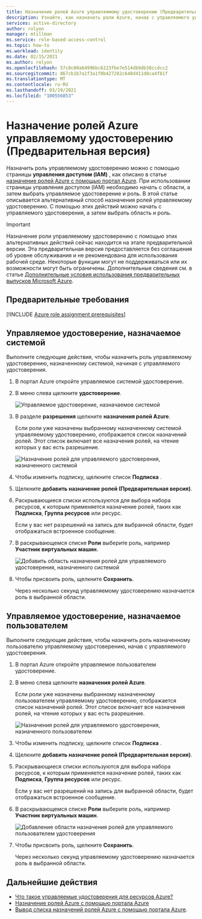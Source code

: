 ```yaml
---
title: Назначение ролей Azure управляемому удостоверению (Предварительная версия) — Azure RBAC
description: Узнайте, как назначать роли Azure, начав с управляемого удостоверения, а затем выбрав область и роль с помощью портал Azure и управления доступом на основе ролей Azure (Azure RBAC).
services: active-directory
author: rolyon
manager: mtillman
ms.service: role-based-access-control
ms.topic: how-to
ms.workload: identity
ms.date: 02/15/2021
ms.author: rolyon
ms.openlocfilehash: 57c8c00a64996bc6223fbe7e514db9db38ccdcc2
ms.sourcegitcommit: 867cb1b7a1f3a1f0b427282c648d411d0ca4f81f
ms.translationtype: MT
ms.contentlocale: ru-RU
ms.lasthandoff: 03/19/2021
ms.locfileid: "100556853"
---
```

# <a name="assign-azure-roles-to-a-managed-identity-preview"></a>Назначение ролей Azure управляемому удостоверению (Предварительная версия)

Назначить роль управляемому удостоверению можно с помощью страницы **управления доступом (IAM)** , как описано в статье [назначение ролей Azure с помощью портал Azure](role-assignments-portal.md). При использовании страницы управления доступом (IAM) необходимо начать с области, а затем выбрать управляемое удостоверение и роль. В этой статье описывается альтернативный способ назначения ролей управляемому удостоверению. С помощью этих действий можно начать с управляемого удостоверения, а затем выбрать область и роль.

> [!IMPORTANT]
> Назначение роли управляемому удостоверению с помощью этих альтернативных действий сейчас находится на этапе предварительной версии.
> Эта предварительная версия предоставляется без соглашения об уровне обслуживания и не рекомендована для использования рабочей среде. Некоторые функции могут не поддерживаться или их возможности могут быть ограничены.
> Дополнительные сведения см. в статье [Дополнительные условия использования предварительных выпусков Microsoft Azure](https://azure.microsoft.com/support/legal/preview-supplemental-terms/).

## <a name="prerequisites"></a>Предварительные требования

[!INCLUDE [Azure role assignment prerequisites](../../includes/role-based-access-control/prerequisites-role-assignments.md)]

## <a name="system-assigned-managed-identity"></a>Управляемое удостоверение, назначаемое системой

Выполните следующие действия, чтобы назначить роль управляемому удостоверению, назначенному системой, начиная с управляемого удостоверения.

1. В портал Azure откройте управляемое системой удостоверение.

1. В меню слева щелкните **удостоверение**.

    ![Управляемое удостоверение, назначаемое системой](./media/shared/identity-system-assigned.png)

1. В разделе **разрешения** щелкните **назначения ролей Azure**.

    Если роли уже назначены выбранному назначенному системой управляемому удостоверению, отображается список назначений ролей. Этот список включает все назначения ролей, на чтение которых у вас есть разрешение.

    ![Назначение ролей для управляемого удостоверения, назначенного системой](./media/shared/role-assignments-system-assigned.png)

1. Чтобы изменить подписку, щелкните список **Подписка** .

1. Щелкните **добавить назначение ролей (Предварительная версия)**.

1. Раскрывающиеся списки используются для выбора набора ресурсов, к которым применяется назначение ролей, таких как **Подписка**, **Группа ресурсов** или ресурс.

    Если у вас нет разрешений на запись для выбранной области, будет отображаться встроенное сообщение. 

1. В раскрывающемся списке **Роли** выберите роль, например **Участник виртуальных машин**.

   ![Добавить область назначения ролей для управляемого удостоверения, назначенного системой](./media/role-assignments-portal-managed-identity/add-role-assignment-with-scope.png)

1. Чтобы присвоить роль, щелкните **Сохранить**.

   Через несколько секунд управляемому удостоверению назначается роль в выбранной области.

## <a name="user-assigned-managed-identity"></a>Управляемое удостоверение, назначаемое пользователем

Выполните следующие действия, чтобы назначить роль назначенному пользователю управляемому удостоверению, начав с управляемого удостоверения.

1. В портал Azure откройте управляемое пользователем удостоверение.

1. В меню слева щелкните **назначения ролей Azure**.

    Если роли уже назначены выбранному назначенному пользователем управляемому удостоверению, отображается список назначений ролей. Этот список включает все назначения ролей, на чтение которых у вас есть разрешение.

    ![Назначения ролей для управляемого удостоверения, назначенного пользователем](./media/shared/role-assignments-user-assigned.png)

1. Чтобы изменить подписку, щелкните список **Подписка** .

1. Щелкните **добавить назначение ролей (Предварительная версия)**.

1. Раскрывающиеся списки используются для выбора набора ресурсов, к которым применяется назначение ролей, таких как **Подписка**, **Группа ресурсов** или ресурс.

    Если у вас нет разрешений на запись для выбранной области, будет отображаться встроенное сообщение. 

1. В раскрывающемся списке **Роли** выберите роль, например **Участник виртуальных машин**.

   ![Добавление области назначения ролей для управляемого пользователем удостоверения](./media/role-assignments-portal-managed-identity/add-role-assignment-with-scope.png)

1. Чтобы присвоить роль, щелкните **Сохранить**.

   Через несколько секунд управляемому удостоверению назначается роль в выбранной области.

## <a name="next-steps"></a>Дальнейшие действия

- [Что такое управляемые удостоверения для ресурсов Azure?](../active-directory/managed-identities-azure-resources/overview.md)
- [Назначение ролей Azure с помощью портала Azure](role-assignments-portal.md)
- [Вывод списка назначений ролей Azure с помощью портала Azure](role-assignments-list-portal.md).
